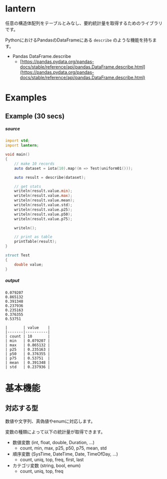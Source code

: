 # lantern

任意の構造体配列をテーブルとみなし、要約統計量を取得するためのライブラリです。

PythonにおけるPandasのDataFrameにある `describe` のような機能を持ちます。

- Pandas DataFrame.describe
  - [https://pandas.pydata.org/pandas-docs/stable/reference/api/pandas.DataFrame.describe.html](https://pandas.pydata.org/pandas-docs/stable/reference/api/pandas.DataFrame.describe.html)

# Examples

## Example (30 secs)

##### source
```d
import std;
import lantern;

void main()
{
    // make 10 records
    auto dataset = iota(10).map!(n => Test(uniform01()));

    auto result = describe(dataset);

    // get stats
    writeln(result.value.min);
    writeln(result.value.max);
    writeln(result.value.mean);
    writeln(result.value.std);
    writeln(result.value.p25);
    writeln(result.value.p50);
    writeln(result.value.p75);

    writeln();

    // print as table
    printTable(result);
}

struct Test
{
    double value;
}
```

##### output

```console
0.079207
0.865132
0.391348
0.237936
0.235163
0.376355
0.53751

|       | value    |
|-------|----------|
| count | 10       |
| min   | 0.079207 |
| max   | 0.865132 |
| p25   | 0.235163 |
| p50   | 0.376355 |
| p75   | 0.53751  |
| mean  | 0.391348 |
| std   | 0.237936 |
```


# 基本機能

## 対応する型

数値や文字列、真偽値やenumに対応します。

変数の種類によって以下の統計量が取得できます。

- 数値変数 (int, float, double, Duration, ...)
  - count, min, max, p25, p50, p75, mean, std
- 順序変数 (SysTime, DateTime, Date, TimeOfDay, ...)
  - count, uniq, top, freq, first, last
- カテゴリ変数 (string, bool, enum)
  - count, uniq, top, freq
